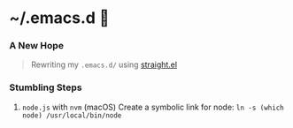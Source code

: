 # ~/.emacs.d :water_buffalo:
### A New Hope 

> Rewriting my `.emacs.d/` using [straight.el](https://github.com/raxod502/straight.el)

### Stumbling Steps
1. `node.js` with `nvm` (macOS)
Create a symbolic link for node: `ln -s (which node) /usr/local/bin/node`
